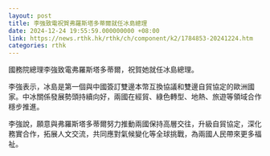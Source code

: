 ```yaml
---
layout: post
title: 李強致電祝賀弗羅斯塔多蒂爾就任冰島總理
date: 2024-12-24 19:55:59.000000000 +08:00
link: https://news.rthk.hk/rthk/ch/component/k2/1784853-20241224.htm
categories: rthk
---
```


國務院總理李強致電弗羅斯塔多蒂爾，祝賀她就任冰島總理。

李強表示，冰島是第一個與中國簽訂雙邊本幣互換協議和雙邊自貿協定的歐洲國家。中冰關係發展勢頭持續向好，兩國在經貿、綠色轉型、地熱、旅遊等領域合作穩步推進。

李強說，願意與弗羅斯塔多蒂爾努力推動兩國保持高層交往，升級自貿協定，深化務實合作，拓展人文交流，共同應對氣候變化等全球挑戰，為兩國人民帶來更多福祉。

